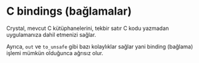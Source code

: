 # C bindings (bağlamalar)

Crystal, mevcut C kütüphanelerini, tekbir satır C kodu yazmadan uygulamanıza dahil etmenizi sağlar.

Ayrıca, `out` ve `to_unsafe` gibi bazı kolaylıklar sağlar yani binding (bağlama) işlemi mümkün olduğunca ağrısız olur.
